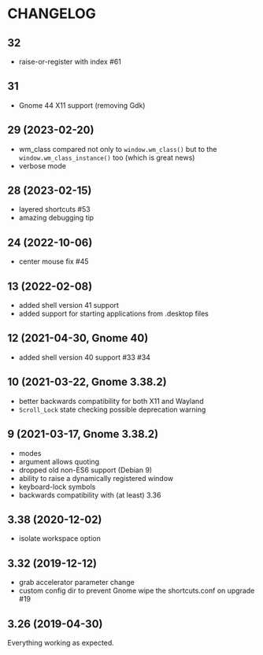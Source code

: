 # CHANGELOG

## 32
- raise-or-register with index #61

## 31
- Gnome 44 X11 support (removing Gdk)

## 29 (2023-02-20)
- wm_class compared not only to `window.wm_class()` but to the `window.wm_class_instance()` too (which is great news)
- verbose mode

## 28 (2023-02-15)
- layered shortcuts #53
- amazing debugging tip

## 24 (2022-10-06)
- center mouse fix #45

## 13 (2022-02-08)
- added shell version 41 support
- added support for starting applications from .desktop files

## 12 (2021-04-30, Gnome 40)
- added shell version 40 support #33 #34

## 10 (2021-03-22, Gnome 3.38.2)
- better backwards compatibility for both X11 and Wayland
- `Scroll_Lock` state checking possible deprecation warning

## 9 (2021-03-17, Gnome 3.38.2)
- modes
- argument allows quoting
- dropped old non-ES6 support (Debian 9)
- ability to raise a dynamically registered window
- keyboard-lock symbols
- backwards compatibility with (at least) 3.36

## 3.38 (2020-12-02)
- isolate workspace option

## 3.32 (2019-12-12)
- grab accelerator parameter change
- custom config dir to prevent Gnome wipe the shortcuts.conf on upgrade #19

## 3.26 (2019-04-30)
Everything working as expected.
